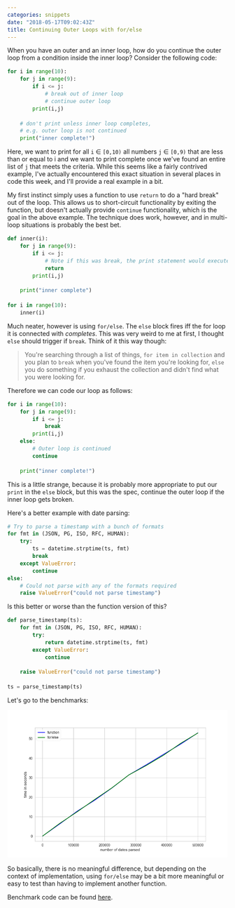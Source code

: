 ```yaml
---
categories: snippets
date: "2018-05-17T09:02:43Z"
title: Continuing Outer Loops with for/else
---
```


When you have an outer and an inner loop, how do you continue the outer loop from a condition inside the inner loop? Consider the following code:

```python
for i in range(10):
    for j in range(9):
        if i <= j:
            # break out of inner loop
            # continue outer loop
        print(i,j)

    # don't print unless inner loop completes,
    # e.g. outer loop is not continued
    print("inner complete!")
```

Here, we want to print for all `i` &isin; `[0,10)` all numbers `j` &isin; `[0,9)` that are less than or equal to i and we want to print complete once we've found an entire list of `j` that meets the criteria. While this seems like a fairly contrived example, I've actually encountered this exact situation in several places in code this week, and I'll provide a real example in a bit.

My first instinct simply uses a function to use `return` to do a "hard break" out of the loop. This allows us to short-circuit functionality by exiting the function, but doesn't actually provide `continue` functionality, which is the goal in the above example. The technique does work, however, and in multi-loop situations is probably the best bet.

```python
def inner(i):
    for j in range(9):
        if i <= j:
            # Note if this was break, the print statement would execute
            return
        print(i,j)

    print("inner complete")

for i in range(10):
    inner(i)
```

Much neater, however is using `for/else`. The `else` block fires iff the for loop it is connected with _completes_. This was very weird to me at first, I thought `else` should trigger if `break`. Think of it this way though:

> You're searching through a list of things, `for item in collection` and you plan to `break` when you've found the item you're looking for, `else` you do something if you exhaust the collection and didn't find what you were looking for.

Therefore we can code our loop as follows:

```python
for i in range(10):
    for j in range(9):
        if i <= j:
            break
        print(i,j)
    else:
        # Outer loop is continued
        continue

    print("inner complete!")
```

This is a little strange, because it is probably more appropriate to put our `print` in the `else` block, but this was the spec, continue the outer loop if the inner loop gets broken.

Here's a better example with date parsing:

```python
# Try to parse a timestamp with a bunch of formats
for fmt in (JSON, PG, ISO, RFC, HUMAN):
    try:
        ts = datetime.strptime(ts, fmt)
        break
    except ValueError:
        continue
else:
    # Could not parse with any of the formats required
    raise ValueError("could not parse timestamp")
```

Is this better or worse than the function version of this?

```python
def parse_timestamp(ts):
    for fmt in (JSON, PG, ISO, RFC, HUMAN):
        try:
            return datetime.strptime(ts, fmt)
        except ValueError:
            continue

    raise ValueError("could not parse timestamp")

ts = parse_timestamp(ts)
```

Let's go to the benchmarks:

![Benchmark for/else vs. function date parsing](/images/2018-05-17-benchmark.png)

So basically, there is no meaningful difference, but depending on the context of implementation, using `for/else` may be a bit more meaningful or easy to test than having to implement another function.

Benchmark code can be found [here](https://gist.github.com/bbengfort/bc7f985b2b18d789a30d8a52145aed8b).
